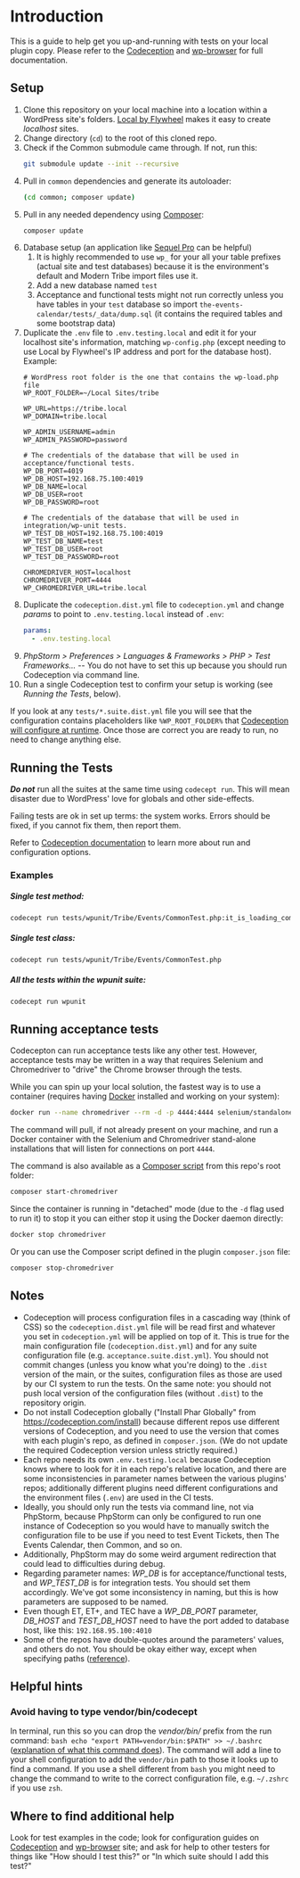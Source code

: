 # Introduction

This is a guide to help get you up-and-running with tests on your local plugin copy. Please refer to the [Codeception](https://codeception.com/docs) and [wp-browser](https://wpbrowser.wptestkit.dev/) for full documentation.

## Setup

1. Clone this repository on your local machine into a location within a WordPress site's folders. [Local by Flywheel](https://localbyflywheel.com/) makes it easy to create *localhost* sites.
2. Change directory (`cd`) to the root of this cloned repo.
3. Check if the Common submodule came through. If not, run this:
	```bash
	git submodule update --init --recursive
	```
4. Pull in `common` dependencies and generate its autoloader:
	```bash
	(cd common; composer update)
	```
5. Pull in any needed dependency using [Composer](https://getcomposer.org/):
	```bash
	composer update
	```
6. Database setup (an application like [Sequel Pro](https://www.sequelpro.com/) can be helpful)
	1. It is highly recommended to use `wp_` for your all your table prefixes (actual site and test databases) because it is the environment's default and Modern Tribe import files use it.
	2. Add a new database named `test`
	3. Acceptance and functional tests might not run correctly unless you have tables in your `test` database so import `the-events-calendar/tests/_data/dump.sql` (it contains the required tables and some bootstrap data)
7. Duplicate the `.env` file to `.env.testing.local` and edit it for your localhost site's information, matching `wp-config.php` (except needing to use Local by Flywheel's IP address and port for the database host). Example:
	```dotenv
	# WordPress root folder is the one that contains the wp-load.php file
	WP_ROOT_FOLDER=~/Local Sites/tribe

	WP_URL=https://tribe.local
	WP_DOMAIN=tribe.local

	WP_ADMIN_USERNAME=admin
	WP_ADMIN_PASSWORD=password

	# The credentials of the database that will be used in acceptance/functional tests.
	WP_DB_PORT=4019
	WP_DB_HOST=192.168.75.100:4019
	WP_DB_NAME=local
	WP_DB_USER=root
	WP_DB_PASSWORD=root

	# The credentials of the database that will be used in integration/wp-unit tests.
	WP_TEST_DB_HOST=192.168.75.100:4019
	WP_TEST_DB_NAME=test
	WP_TEST_DB_USER=root
	WP_TEST_DB_PASSWORD=root

	CHROMEDRIVER_HOST=localhost
	CHROMEDRIVER_PORT=4444
	WP_CHROMEDRIVER_URL=tribe.local
	```
8. Duplicate the `codeception.dist.yml` file to `codeception.yml` and change _params_ to point to `.env.testing.local` instead of `.env`:
	```yaml
	params:
	  - .env.testing.local
	```
9. _PhpStorm > Preferences > Languages & Frameworks > PHP > Test Frameworks…_ -- You do not have to set this up because you should run Codeception via command line.
10. Run a single Codeception test to confirm your setup is working (see _Running the Tests_, below).

If you look at any `tests/*.suite.dist.yml` file you will see that the configuration contains placeholders like `%WP_ROOT_FOLDER%` that [Codeception will configure at runtime](http://codeception.com/docs/06-ModulesAndHelpers#Dynamic-Configuration-With-Parameters).
Once those are correct you are ready to run, no need to change anything else.

## Running the Tests

***Do not*** run all the suites at the same time using `codecept run`. This will mean disaster due to WordPress' love for globals and other side-effects.

Failing tests are ok in set up terms: the system works. Errors should be fixed, if you cannot fix them, then report them.

Refer to [Codeception documentation](http://codeception.com/docs) to learn more about run and configuration options.

### Examples

##### Single test method:

```bash
codecept run tests/wpunit/Tribe/Events/CommonTest.php:it_is_loading_common
```

##### Single test class:

```bash
codecept run tests/wpunit/Tribe/Events/CommonTest.php
```

##### All the tests within the _wpunit_ suite:

```bash
codecept run wpunit
```

## Running acceptance tests

Codecepton can run acceptance tests like any other test. However, acceptance tests may be written in a way that requires Selenium and Chromedriver to "drive" the Chrome browser through the tests.

While you can spin up your local solution, the fastest way is to use a container (requires having [Docker](https://docs.docker.com/install/) installed and working on your system):

```bash
docker run --name chromedriver --rm -d -p 4444:4444 selenium/standalone-chrome
```

The command will pull, if not already present on your machine, and run a Docker container with the Selenium and Chromedriver stand-alone installations that will listen for connections on port `4444`.

The command is also available as a [Composer script](https://getcomposer.org/doc/articles/scripts.md) from this repo's root folder:

```bash
composer start-chromedriver
```

Since the container is running in "detached" mode (due to the `-d` flag used to run it) to stop it you can either stop it using the Docker daemon directly:

```bash
docker stop chromedriver
```

Or you can use the Composer script defined in the plugin `composer.json` file:

```bash
composer stop-chromedriver
```

## Notes

* Codeception will process configuration files in a cascading way (think of CSS) so the `codeception.dist.yml` file will be read first and whatever you set in `codeception.yml` will be applied on top of it. This is true for the main configuration file (`codeception.dist.yml`) and for any suite configuration file (e.g. `acceptance.suite.dist.yml`). You should not commit changes (unless you know what you're doing) to the `.dist` version of the main, or the suites, configuration files as those are used by our CI system to run the tests. On the same note: you should not push local version of the configuration files (without `.dist`) to the repository origin.
* Do not install Codeception globally ("Install Phar Globally" from https://codeception.com/install) because different repos use different versions of Codeception, and you need to use the version that comes with each plugin's repo, as defined in `composer.json`. (We do not update the required Codeception version unless strictly required.)
* Each repo needs its own `.env.testing.local` because Codeception knows where to look for it in each repo's relative location, and there are some inconsistencies in parameter names between the various plugins' repos; additionally different plugins need different configurations and the environment files (`.env`) are used in the CI tests.
* Ideally, you should only run the tests via command line, not via PhpStorm, because PhpStorm can only be configured to run one instance of Codeception so you would have to manually switch the configuration file to be use if you need to test Event Tickets, then The Events Calendar, then Common, and so on.
* Additionally, PhpStorm may do some weird argument redirection that could lead to difficulties during debug.
* Regarding parameter names: *WP_DB* is for acceptance/functional tests, and *WP_TEST_DB* is for integration tests. You should set them accordingly. We've got some inconsistency in naming, but this is how parameters are supposed to be named.
* Even though ET, ET+, and TEC have a *WP_DB_PORT* parameter, *DB_HOST* and *TEST_DB_HOST* need to have the port added to database host, like this: `192.168.95.100:4010`
* Some of the repos have double-quotes around the parameters' values, and others do not. You should be okay either way, except when specifying paths ([reference](https://stackoverflow.com/questions/33318499/should-i-use-quotes-in-environment-path-names)).

## Helpful hints

### Avoid having to type vendor/bin/codecept
In terminal, run this so you can drop the _vendor/bin/_ prefix from the run command:
	```bash
	echo "export PATH=vendor/bin:$PATH" >> ~/.bashrc
	```
([explanation of what this command does](https://askubuntu.com/questions/720678/what-does-export-path-somethingpath-mean)).
The command will add a line to your shell configuration to add the `vendor/bin` path to those it looks up to find a command. If you use a shell different from `bash` you might need to change the command to write to the correct configuration file, e.g. `~/.zshrc` if you use `zsh`.

## Where to find additional help
Look for test examples in the code; look for configuration guides on [Codeception](http://codeception.com/ "Codeception - BDD-style PHP testing.") and [wp-browser](https://wpbrowser.wptestkit.dev) site; and ask for help to other testers for things like "How should I test this?" or "In which suite should I add this test?"
